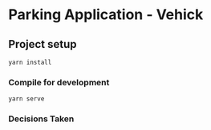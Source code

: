 # Parking Application - Vehick

## Project setup
```
yarn install
```

### Compile for development
```
yarn serve
```

### Decisions Taken

